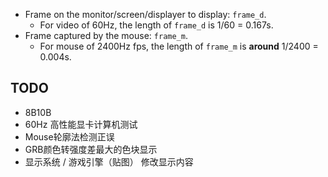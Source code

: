 - Frame on the monitor/screen/displayer to display: `frame_d`.
    - For video of 60Hz, the length of `frame_d` is 1/60 = 0.167s.
- Frame captured by the mouse: `frame_m`.
    - For mouse of 2400Hz fps, the length of `frame_m` is **around** 1/2400 = 0.004s.

## TODO

- 8B10B
- 60Hz 高性能显卡计算机测试
- Mouse轮廓法检测正误
- GRB颜色转强度差最大的色块显示
- 显示系统 / 游戏引擎（贴图） 修改显示内容

